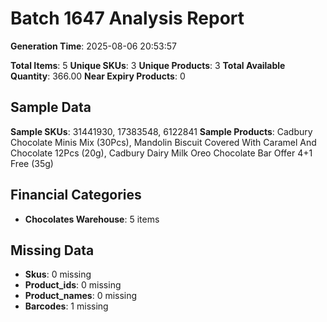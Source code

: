 # Batch 1647 Analysis Report

**Generation Time**: 2025-08-06 20:53:57

**Total Items**: 5
**Unique SKUs**: 3
**Unique Products**: 3
**Total Available Quantity**: 366.00
**Near Expiry Products**: 0

## Sample Data
**Sample SKUs**: 31441930, 17383548, 6122841
**Sample Products**: Cadbury Chocolate Minis Mix (30Pcs), Mandolin Biscuit Covered With Caramel And Chocolate 12Pcs (20g), Cadbury Dairy Milk Oreo Chocolate Bar Offer 4+1 Free (35g)

## Financial Categories
- **Chocolates Warehouse**: 5 items

## Missing Data
- **Skus**: 0 missing
- **Product_ids**: 0 missing
- **Product_names**: 0 missing
- **Barcodes**: 1 missing
